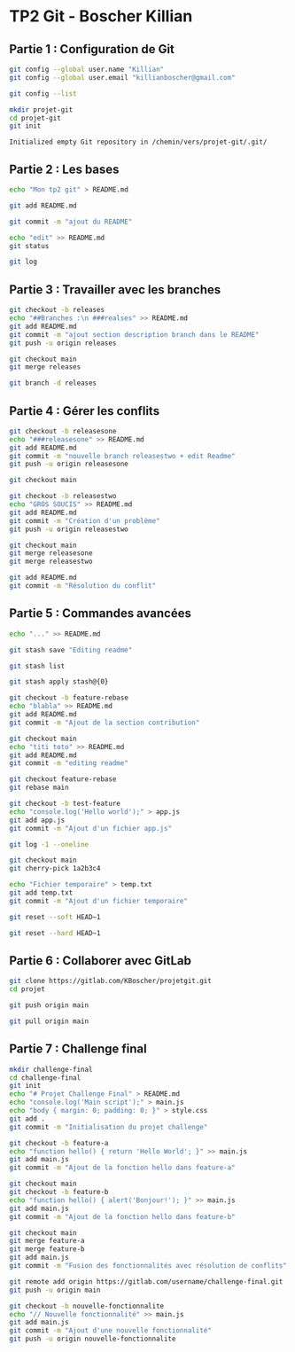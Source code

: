 # TP2 Git - Boscher Killian

## Partie 1 : Configuration de Git

```bash
git config --global user.name "Killian"
git config --global user.email "killianboscher@gmail.com"

git config --list

mkdir projet-git
cd projet-git
git init
```

```
Initialized empty Git repository in /chemin/vers/projet-git/.git/
```

## Partie 2 : Les bases

```bash
echo "Mon tp2 git" > README.md

git add README.md

git commit -m "ajout du README"
```

```bash
echo "edit" >> README.md
git status
```

```bash
git log
```

## Partie 3 : Travailler avec les branches

```bash
git checkout -b releases
echo "##Branches :\n ###realses" >> README.md
git add README.md
git commit -m "ajout section description branch dans le README"
git push -u origin releases
```

```bash
git checkout main
git merge releases
```

```bash
git branch -d releases
```

## Partie 4 : Gérer les conflits

```bash
git checkout -b releasesone
echo "###releasesone" >> README.md
git add README.md
git commit -m "nouvelle branch releasestwo + edit Readme"
git push -u origin releasesone

git checkout main

git checkout -b releasestwo
echo "GROS SOUCIS" >> README.md
git add README.md
git commit -m "Création d'un problème"
git push -u origin releasestwo
```

```bash
git checkout main
git merge releasesone
git merge releasestwo
```

```bash
git add README.md
git commit -m "Résolution du conflit"
```

## Partie 5 : Commandes avancées

```bash
echo "..." >> README.md

git stash save "Editing readme"
```

```bash
git stash list
```

```bash
git stash apply stash@{0}
```

```bash
git checkout -b feature-rebase
echo "blabla" >> README.md
git add README.md
git commit -m "Ajout de la section contribution"

git checkout main
echo "titi toto" >> README.md
git add README.md
git commit -m "editing readme"

git checkout feature-rebase
git rebase main
```

```bash
git checkout -b test-feature
echo "console.log('Hello world');" > app.js
git add app.js
git commit -m "Ajout d'un fichier app.js"

git log -1 --oneline
```

```bash
git checkout main
git cherry-pick 1a2b3c4
```

```bash
echo "Fichier temporaire" > temp.txt
git add temp.txt
git commit -m "Ajout d'un fichier temporaire"

git reset --soft HEAD~1

git reset --hard HEAD~1
```

## Partie 6 : Collaborer avec GitLab

```bash
git clone https://gitlab.com/KBoscher/projetgit.git
cd projet

git push origin main

git pull origin main
```

## Partie 7 : Challenge final

```bash
mkdir challenge-final
cd challenge-final
git init
echo "# Projet Challenge Final" > README.md
echo "console.log('Main script');" > main.js
echo "body { margin: 0; padding: 0; }" > style.css
git add .
git commit -m "Initialisation du projet challenge"
```

```bash
git checkout -b feature-a
echo "function hello() { return 'Hello World'; }" >> main.js
git add main.js
git commit -m "Ajout de la fonction hello dans feature-a"

git checkout main
git checkout -b feature-b
echo "function hello() { alert('Bonjour!'); }" >> main.js
git add main.js
git commit -m "Ajout de la fonction hello dans feature-b"
```

```bash
git checkout main
git merge feature-a
git merge feature-b
git add main.js
git commit -m "Fusion des fonctionnalités avec résolution de conflits"
```

```bash
git remote add origin https://gitlab.com/username/challenge-final.git
git push -u origin main
```

```bash
git checkout -b nouvelle-fonctionnalite
echo "// Nouvelle fonctionnalité" >> main.js
git add main.js
git commit -m "Ajout d'une nouvelle fonctionnalité"
git push -u origin nouvelle-fonctionnalite
```
